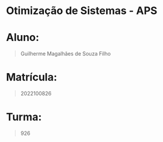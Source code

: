 # Otimização de Sistemas - APS
# **Aluno**: 
> Guilherme Magalhães de Souza Filho
# **Matrícula**: 
> 2022100826
# **Turma**:
> 926
